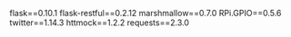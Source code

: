 flask==0.10.1
flask-restful==0.2.12
marshmallow==0.7.0
RPi.GPIO==0.5.6
twitter==1.14.3
httmock==1.2.2
requests==2.3.0
